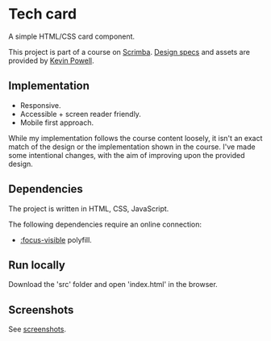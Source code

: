 # Tech card

A simple HTML/CSS card component.

This project is part of a course on [Scrimba](https://scrimba.com). [Design specs](https://xd.adobe.com/spec/3bcaad42-bd8a-415e-6274-08b282cfb769-4dfb/) and assets are provided by [Kevin Powell](https://github.com/kevin-powell/reponsive-web-design-bootcamp).

## Implementation

* Responsive.
* Accessible + screen reader friendly.
* Mobile first approach.

While my implementation follows the course content loosely, it isn't an exact match of the design or the implementation shown in the course. I've made some intentional changes, with the aim of improving upon the provided design.

## Dependencies

The project is written in HTML, CSS, JavaScript.

The following dependencies require an online connection:

* [:focus-visible](https://github.com/WICG/focus-visible) polyfill.

## Run locally

Download the 'src' folder and open 'index.html' in the browser.

## Screenshots

See [screenshots](screenshots/).
